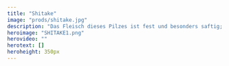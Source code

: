 ```yaml
---
title: "Shitake"
image: "prods/shitake.jpg"
description: "Das Fleisch dieses Pilzes ist fest und besonders saftig; sein Aroma zeichnet sich durch eine leichte Knoblauchnote, sowie einen kräftigen Pilzgeschmack aus."
heroimage: "SHITAKE1.png"
herovideo: ""
herotext: []
heroheight: 350px
---
```

